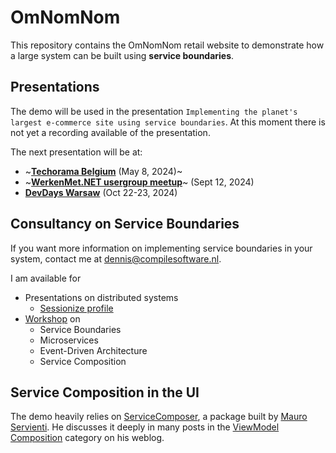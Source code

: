 # OmNomNom

This repository contains the OmNomNom retail website to demonstrate how a large system can be built using **service boundaries**.

## Presentations

The demo will be used in the presentation `Implementing the planet's largest e-commerce site using service boundaries`. At this moment there is not yet a recording available of the presentation.

The next presentation will be at:

- ~**[Techorama Belgium](https://techorama.be/speakers/session/implementing-the-planets-largest-ecommerce-site-using-service-boundaries/)** (May 8, 2024)~
- ~**[WerkenMet.NET usergroup meetup](https://werkenmet.net/)**~ (Sept 12, 2024)
- **[DevDays Warsaw](https://developerdays.eu/)** (Oct 22-23, 2024)

## Consultancy on Service Boundaries

If you want more information on implementing service boundaries in your system, contact me at dennis@compilesoftware.nl.

I am available for

- Presentations on distributed systems
  - [Sessionize profile](https://sessionize.com/dennis-van-der-stelt/) 
- [Workshop](https://sessionize.com/s/dennis-van-der-stelt/event-driven-microservices-in-vertical-slices/69097) on
  - Service Boundaries
  - Microservices
  - Event-Driven Architecture
  - Service Composition 

## Service Composition in the UI

The demo heavily relies on [ServiceComposer](https://github.com/ServiceComposer/ServiceComposer.AspNetCore/), a package built by [Mauro Servienti](https://github.com/mauroservienti). He discusses it deeply in many posts in the [ViewModel Composition](https://milestone.topics.it/categories/view-model-composition) category on his weblog. 
